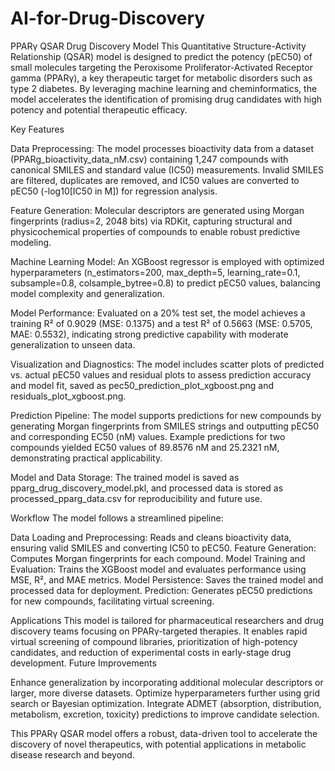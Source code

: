 # AI-for-Drug-Discovery
PPARγ QSAR Drug Discovery Model
This Quantitative Structure-Activity Relationship (QSAR) model is designed to predict the potency (pEC50) of small molecules targeting the Peroxisome Proliferator-Activated Receptor gamma (PPARγ), a key therapeutic target for metabolic disorders such as type 2 diabetes. By leveraging machine learning and cheminformatics, the model accelerates the identification of promising drug candidates with high potency and potential therapeutic efficacy.

Key Features 

Data Preprocessing: The model processes bioactivity data from a dataset (PPARg_bioactivity_data_nM.csv) containing 1,247 compounds with canonical SMILES and standard value (IC50) measurements. Invalid SMILES are filtered, duplicates are removed, and IC50 values are converted to pEC50 (-log10[IC50 in M]) for regression analysis.

Feature Generation: Molecular descriptors are generated using Morgan fingerprints (radius=2, 2048 bits) via RDKit, capturing structural and physicochemical properties of compounds to enable robust predictive modeling.

Machine Learning Model: An XGBoost regressor is employed with optimized hyperparameters (n_estimators=200, max_depth=5, learning_rate=0.1, subsample=0.8, colsample_bytree=0.8) to predict pEC50 values, balancing model complexity and generalization.

Model Performance: Evaluated on a 20% test set, the model achieves a training R² of 0.9029 (MSE: 0.1375) and a test R² of 0.5663 (MSE: 0.5705, MAE: 0.5532), indicating strong predictive capability with moderate generalization to unseen data.

Visualization and Diagnostics: The model includes scatter plots of predicted vs. actual pEC50 values and residual plots to assess prediction accuracy and model fit, saved as pec50_prediction_plot_xgboost.png and residuals_plot_xgboost.png.

Prediction Pipeline: The model supports predictions for new compounds by generating Morgan fingerprints from SMILES strings and outputting pEC50 and corresponding EC50 (nM) values. Example predictions for two compounds yielded EC50 values of 89.8576 nM and 25.2321 nM, demonstrating practical applicability.

Model and Data Storage: The trained model is saved as pparg_drug_discovery_model.pkl, and processed data is stored as processed_pparg_data.csv for reproducibility and future use.

Workflow
The model follows a streamlined pipeline:

Data Loading and Preprocessing: Reads and cleans bioactivity data, ensuring valid SMILES and converting IC50 to pEC50.
Feature Generation: Computes Morgan fingerprints for each compound.
Model Training and Evaluation: Trains the XGBoost model and evaluates performance using MSE, R², and MAE metrics.
Model Persistence: Saves the trained model and processed data for deployment.
Prediction: Generates pEC50 predictions for new compounds, facilitating virtual screening.

Applications
This model is tailored for pharmaceutical researchers and drug discovery teams focusing on PPARγ-targeted therapies. It enables rapid virtual screening of compound libraries, prioritization of high-potency candidates, and reduction of experimental costs in early-stage drug development.
Future Improvements

Enhance generalization by incorporating additional molecular descriptors or larger, more diverse datasets.
Optimize hyperparameters further using grid search or Bayesian optimization.
Integrate ADMET (absorption, distribution, metabolism, excretion, toxicity) predictions to improve candidate selection.

This PPARγ QSAR model offers a robust, data-driven tool to accelerate the discovery of novel therapeutics, with potential applications in metabolic disease research and beyond.
